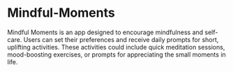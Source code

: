 # Mindful-Moments
Mindful Moments is an app designed to encourage mindfulness and self-care. Users can set their preferences and receive daily prompts for short, uplifting activities. These activities could include quick meditation sessions, mood-boosting exercises, or prompts for appreciating the small moments in life.
